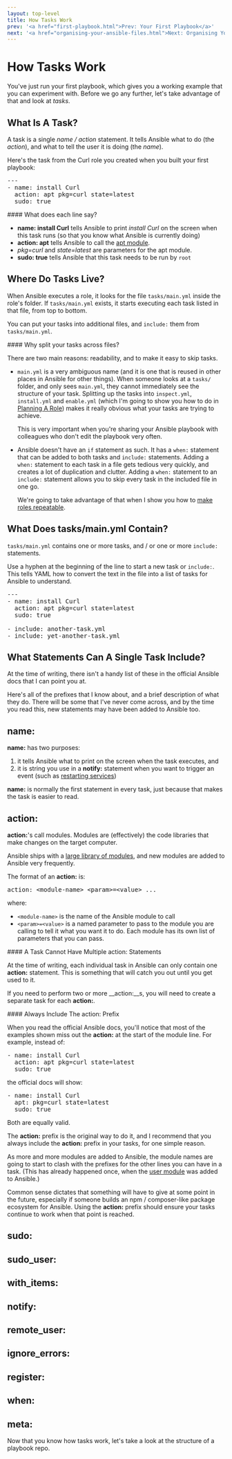 ```yaml
---
layout: top-level
title: How Tasks Work
prev: '<a href="first-playbook.html">Prev: Your First Playbook</a>'
next: '<a href="organising-your-ansible-files.html">Next: Organising Your Ansible Files</a>'
---
```


# How Tasks Work

You've just run your first playbook, which gives you a working example that you can experiment with.  Before we go any further, let's take advantage of that and look at _tasks_.

## What Is A Task?

A task is a single _name / action_ statement.  It tells Ansible what to do (the _action_), and what to tell the user it is doing (the _name_).

Here's the task from the Curl role you created when you built your first playbook:

<pre>
---
- name: install Curl
  action: apt pkg=curl state=latest
  sudo: true
</pre>

<div class="callout info" markdown="1">
#### What does each line say?

* __name: install Curl__ tells Ansible to print _install Curl_ on the screen when this task runs (so that you know what Ansible is currently doing)
* __action: apt__ tells Ansible to call the [apt module](http://docs.ansible.com/apt_module.html).
* _pkg=curl_ and _state=latest_ are parameters for the apt module.
* __sudo: true__ tells Ansible that this task needs to be run by `root`
</div>

## Where Do Tasks Live?

When Ansible executes a role, it looks for the file `tasks/main.yml` inside the role's folder.  If `tasks/main.yml` exists, it starts executing each task listed in that file, from top to bottom.

You can put your tasks into additional files, and `include:` them from `tasks/main.yml`.

<div class="callout info" markdown="1">
#### Why split your tasks across files?

There are two main reasons: readability, and to make it easy to skip tasks.

* `main.yml` is a very ambiguous name (and it is one that is reused in other places in Ansible for other things).  When someone looks at a `tasks/` folder, and only sees `main.yml`, they cannot immediately see the structure of your task.  Splitting up the tasks into `inspect.yml`, `install.yml` and `enable.yml` (which I'm going to show you how to do in [Planning A Role](planning-a-role.html)) makes it really obvious what your tasks are trying to achieve.

  This is very important when you're sharing your Ansible playbook with colleagues who don't edit the playbook very often.

* Ansible doesn't have an `if` statement as such.  It has a `when:` statement that can be added to both tasks and `include:` statements.  Adding a `when:` statement to each task in a file gets tedious very quickly, and creates a lot of duplication and clutter.  Adding a `when:` statement to an `include:` statement allows you to skip every task in the included file in one go.

  We're going to take advantage of that when I show you how to [make roles repeatable](making-roles-repeatable.html).
</div>

## What Does tasks/main.yml Contain?

`tasks/main.yml` contains one or more tasks, and / or one or more `include:` statements.

Use a hyphen at the beginning of the line to start a new task or `include:`.  This tells YAML how to convert the text in the file into a list of tasks for Ansible to understand.

<pre>
---
- name: install Curl
  action: apt pkg=curl state=latest
  sudo: true

- include: another-task.yml
- include: yet-another-task.yml
</pre>

## What Statements Can A Single Task Include?

At the time of writing, there isn't a handy list of these in the official Ansible docs that I can point you at.

Here's all of the prefixes that I know about, and a brief description of what they do.  There will be some that I've never come across, and by the time you read this, new statements may have been added to Ansible too.

## name:

__name:__ has two purposes:

1. it tells Ansible what to print on the screen when the task executes, and
2. it is string you use in a __notify:__ statement when you want to trigger an event (such as [restarting services](restarting-services.html))

__name:__ is normally the first statement in every task, just because that makes the task is easier to read.

## action:

__action:__'s call modules.  Modules are (effectively) the code libraries that make changes on the target computer.

Ansible ships with a [large library of modules](http://docs.ansible.com/modules_by_category.html), and new modules are added to Ansible very frequently.

The format of an __action:__ is:

<pre>
action: &lt;module-name&gt; &lt;param&gt;=&lt;value&gt; ...
</pre>

where:

* `<module-name>` is the name of the Ansible module to call
* `<param>=<value>` is a named parameter to pass to the module you are calling to tell it what you want it to do.  Each module has its own list of parameters that you can pass.

<div class="callout warning" markdown="1">
#### A Task Cannot Have Multiple action: Statements

At the time of writing, each individual task in Ansible can only contain one __action:__ statement.  This is something that will catch you out until you get used to it.

If you need to perform two or more __action:__s, you will need to create a separate task for each __action:__.
</div>

<div class="callout warning" markdown="1">
#### Always Include The action: Prefix

When you read the official Ansible docs, you'll notice that most of the examples shown miss out the __action:__ at the start of the module line.  For example, instead of:

<pre>
- name: install Curl
  action: apt pkg=curl state=latest
  sudo: true
</pre>

the official docs will show:

<pre>
- name: install Curl
  apt: pkg=curl state=latest
  sudo: true
</pre>

Both are equally valid.

The __action:__ prefix is the original way to do it, and I recommend that you always include the __action:__ prefix in your tasks, for one simple reason.

As more and more modules are added to Ansible, the module names are going to start to clash with the prefixes for the other lines you can have in a task.  (This has already happened once, when the [user module](http://docs.ansible.com/user_module.html) was added to Ansible.)

Common sense dictates that something will have to give at some point in the future, especially if someone builds an npm / composer-like package ecosystem for Ansible.  Using the __action:__ prefix should ensure your tasks continue to work when that point is reached.
</div>

## sudo:
## sudo_user:
## with_items:
## notify:
## remote_user:
## ignore_errors:
## register:
## when:
## meta:


Now that you know how tasks work, let's take a look at the structure of a playbook repo.